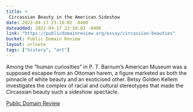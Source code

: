 ```yaml
---
title: > 
 Circassian Beauty in the American Sideshow
date: 2022-04-17 23:10:02 -0400
dateadded: 2022-04-17 23:10:02 -0400
link: "https://publicdomainreview.org/essay/circassian-beauties"
bucket: Public Domain Review
layout: urlnote
tags: ["history", "art"]
--- 
```

Among the “human curiosities” in P. T. Barnum’s American Museum was a supposed escapee from an Ottoman harem, a figure marketed as both the pinnacle of white beauty and an exoticised other. Betsy Golden Kellem investigates the complex of racial and cultural stereotypes that made the Circassian beauty such a sideshow spectacle.
 <!-- end excerpt --> 
<div class='bucket'><a class='internal-link' href='/buckets/public-domain-review'>Public Domain Review</a></div> 
